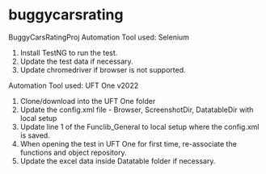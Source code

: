 # buggycarsrating

BuggyCarsRatingProj
Automation Tool used: Selenium
1. Install TestNG to run the test.
2. Update the test data if necessary.
3. Update chromedriver if browser is not supported.

Automation Tool used: UFT One v2022
1. Clone/download into the UFT One folder
2. Update the config.xml file - Browser, ScreenshotDir, DatatableDir with local setup
3. Update line 1 of the Funclib_General to local setup where the config.xml is saved.
4. When opening the test in UFT One for first time, re-associate the functions and object repository.
5. Update the excel data inside Datatable folder if necessary.
